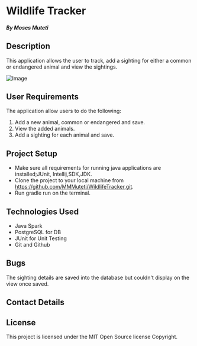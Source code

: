 # Wildlife Tracker

##### By Moses Muteti

## Description
This application allows the user to track, add a sighting for either a common or endangered animal and view the sightings.


![Image](https://www.transparentpng.com/thumb/animal/X5QmnG-free-illustrationanimals-wildlife-nature-wild-free.png)

## User Requirements
The application allow users to do the following:
1. Add a new animal, common or endangered and save.
2. View the added animals.
3. Add a sighting for each animal and save.


## Project Setup
* Make sure all requirements for running java applications are installed;JUnit, Intellij,SDK,JDK.
* Clone the project to your local machine from https://github.com/MMMuteti/WildlifeTracker.git.
* Run gradle run on the terminal.
 
 
## Technologies Used

- Java Spark 
- PostgreSQL for DB
- JUnit for Unit Testing
- Git and Github

## Bugs
The sighting details are saved into the database but couldn't display on the view once saved.


## Contact Details


## License
This project is licensed under the MIT Open Source license Copyright.